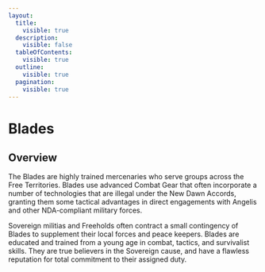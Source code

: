 ```yaml
---
layout:
  title:
    visible: true
  description:
    visible: false
  tableOfContents:
    visible: true
  outline:
    visible: true
  pagination:
    visible: true
---
```


# Blades

## Overview

The Blades are highly trained mercenaries who serve groups across the Free Territories. Blades use advanced Combat Gear that often incorporate a number of technologies that are illegal under the New Dawn Accords, granting them some tactical advantages in direct engagements with Angelis and other NDA-compliant military forces.

Sovereign militias and Freeholds often contract a small contingency of Blades to supplement their local forces and peace keepers. Blades are educated and trained from a young age in combat, tactics, and survivalist skills. They are true believers in the Sovereign cause, and have a flawless reputation for total commitment to their assigned duty.
